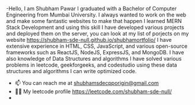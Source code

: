 -Hello, I am Shubham Pawar I graduated with a Bachelor of Computer Engineering from Mumbai University. 
I always wanted to work on the web and make some fantastic websites to make that happen I learned MERN Stack Development and using this skill I have developed various projects and deployed them on the server, you can look at my list of porjects on my website https://shubham-sde-null.github.io/shubhamortfolio/
I have extensive experience in HTML, CSS, JavaScript, and various open-source frameworks such as ReactJS, NodeJS, ExpressJS, and MongoDB.
I have also knowledge of Data Structures and algorithms I have solved various problems in leetcode, geekforgeeks, and codestudio using these data structures and algorithms I can write optimized code. 
- 📫 You can reach me at shubhamsdecpporigin@gmail.com
- 🧑‍💻 My leetcode profile https://leetcode.com/shubham-sde-null/
-
